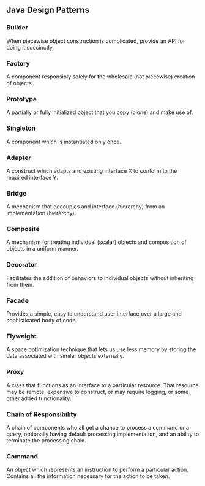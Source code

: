## Java Design Patterns

### Builder

When piecewise object construction is complicated, provide an API for doing it succinctly.

### Factory

A component responsibly solely for the wholesale (not piecewise) creation of objects.

### Prototype

A partially or fully initialized object that you copy (clone) and make use of.

### Singleton

A component which is instantiated only once.

### Adapter

A construct which adapts and existing interface X to conform to the required interface Y.

### Bridge

A mechanism that decouples and interface (hierarchy) from an implementation (hierarchy).

### Composite

A mechanism for treating individual (scalar) objects and composition of objects in a uniform manner.

### Decorator

Facilitates the addition of behaviors to individual objects without inheriting from them.

### Facade

Provides a simple, easy to understand user interface over a large and sophisticated body of code.

### Flyweight

A space optimization technique that lets us use less memory by storing the data associated with similar objects externally.

### Proxy

A class that functions as an interface to a particular resource. That resource may be remote, expensive to construct, or may require logging, or some other added functionality.

### Chain of Responsibility

A chain of components who all get a chance to process a command or a query, optionally having default processing implementation, and an ability to terminate the processing chain.

### Command

An object which represents an instruction to perform a particular action. Contains all the information necessary for the action to be taken.